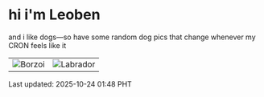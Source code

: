 # hi i'm Leoben

and i like dogs—so have some random dog pics that change whenever my CRON feels like it

|  |  |
|--------|----------|
| ![Borzoi](https://random-dog-vercel.vercel.app/api/random-borzoi?v=1761241717) | ![Labrador](https://random-dog-vercel.vercel.app/api/random-labrador?v=1761241717) |

Last updated: 2025-10-24 01:48 PHT
